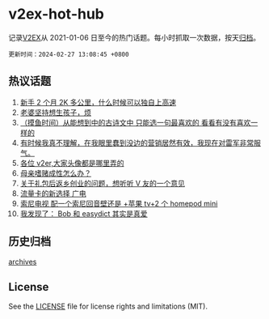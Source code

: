 # v2ex-hot-hub

 记录[V2EX](https://www.v2ex.com/)从 2021-01-06 日至今的热门话题。每小时抓取一次数据，按天[归档](archives)。

`更新时间：2024-02-27 13:08:45 +0800`

## 热议话题

1. [新手 2 个月 2K 多公里，什么时候可以独自上高速](https://www.v2ex.com/t/1018509)
1. [老婆坚持想生孩子，烦](https://www.v2ex.com/t/1018729)
1. [（摸鱼时间）从能想到中的古诗文中 只能选一句最喜欢的 看看有没有喜欢一样的](https://www.v2ex.com/t/1018514)
1. [有时候我真不理解，在我眼里蠢到没边的营销居然有效，我现在对雷军非常服气。](https://www.v2ex.com/t/1018677)
1. [各位 v2er,大家头像都是哪里弄的](https://www.v2ex.com/t/1018482)
1. [母亲嗜赌成性怎么办？](https://www.v2ex.com/t/1018492)
1. [关于礼包后返乡创业的问题，想听听 V 友的一个意见](https://www.v2ex.com/t/1018510)
1. [流量卡的新选择 广电](https://www.v2ex.com/t/1018676)
1. [索尼电视 配一个索尼回音壁还是 +苹果 tv+2 个 homepod mini](https://www.v2ex.com/t/1018560)
1. [我发现了： Bob 和 easydict 其实是真爱](https://www.v2ex.com/t/1018475)

## 历史归档

[archives](archives)

## License

See the [LICENSE](LICENSE) file for license rights and limitations (MIT).
